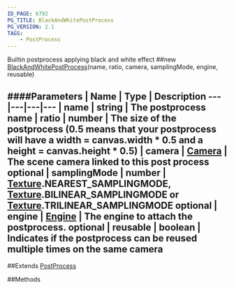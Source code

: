 ```yaml
---
ID_PAGE: 6792
PG_TITLE: BlackAndWhitePostProcess
PG_VERSION: 2.1
TAGS:
    - PostProcess
---
```


Builtin postprocess applying black and white effect
##new [BlackAndWhitePostProcess](page.php?p=6792)(name, ratio, camera, samplingMode, engine, reusable)

####Parameters
 | Name | Type | Description
---|---|---|---
 | name | string | The postprocess name
 | ratio | number | The size of the postprocess (0.5 means that your postprocess will have a width = canvas.width * 0.5 and a height = canvas.height * 0.5)
 | camera | [Camera](page.php?p=6631) | The scene camera linked to this post process
optional | samplingMode | number | [Texture](page.php?p=6733).NEAREST_SAMPLINGMODE, [Texture](page.php?p=6733).BILINEAR_SAMPLINGMODE or [Texture](page.php?p=6733).TRILINEAR_SAMPLINGMODE
optional | engine | [Engine](page.php?p=6629) | The engine to attach the postprocess.
optional | reusable | boolean | Indicates if the postprocess can be reused multiple times on the same camera
---

##Extends
 [PostProcess](page.php?p=6790)


##Methods
